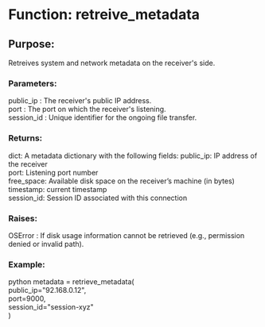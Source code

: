 # Function: retreive_metadata

## Purpose:   
Retreives system and network metadata on the receiver's side.

### Parameters:   
public_ip : The receiver's public IP address.   
port : The port on which the receiver's listening.  
session_id : Unique identifier for the ongoing file transfer.

### Returns:  
dict: A metadata dictionary with the following    fields:
    public_ip: IP address of the receiver  
    port: Listening port number  
    free_space: Available disk space on the receiver’s machine (in bytes)  
    timestamp: current timestamp  
    session_id: Session ID associated with this connection

### Raises:  
OSError : If disk usage information cannot be retrieved (e.g., permission denied or invalid path).

### Example:   
python
metadata = retrieve_metadata(    
    public_ip="92.168.0.12",  
    port=9000,  
    session_id="session-xyz"  
)